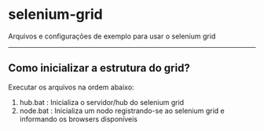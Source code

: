 selenium-grid
=============

Arquivos e configurações de exemplo para usar o selenium grid

-------------------------------------
Como inicializar a estrutura do grid?
-------------------------------------

Executar os arquivos na ordem abaixo:
1) hub.bat : Inicializa o servidor/hub do selenium grid
2) node.bat : Inicializa um nodo registrando-se ao selenium grid e informando os browsers disponíveis
